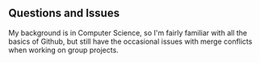 ## Questions and Issues

My background is in Computer Science, so I'm fairly familiar with all the basics of Github, but still have the occasional issues with merge conflicts when working on group projects.
